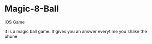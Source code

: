 # Magic-8-Ball
IOS Game

It is a magic ball game. It gives you an answer everytime you shake the phone
